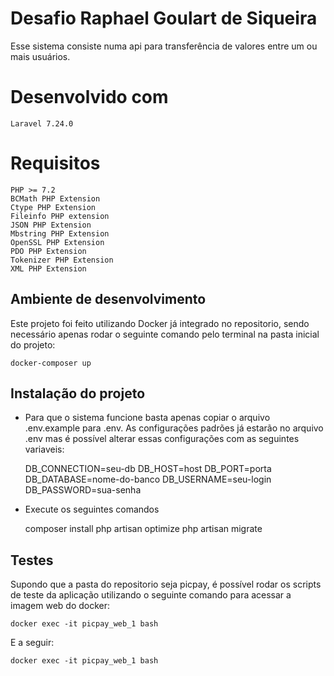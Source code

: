 # Desafio Raphael Goulart de Siqueira
Esse sistema consiste numa api para transferência de valores entre um ou mais usuários.

# Desenvolvido com

    Laravel 7.24.0

# Requisitos

    PHP >= 7.2
    BCMath PHP Extension
    Ctype PHP Extension
    Fileinfo PHP extension
    JSON PHP Extension
    Mbstring PHP Extension
    OpenSSL PHP Extension
    PDO PHP Extension
    Tokenizer PHP Extension
    XML PHP Extension
    
## Ambiente de desenvolvimento

Este projeto foi feito utilizando Docker já integrado no repositorio, sendo necessário apenas rodar o seguinte comando pelo terminal na pasta inicial do projeto:
    
    docker-composer up

## Instalação do projeto
* Para que o sistema funcione basta apenas copiar o arquivo .env.example para .env. 
As configurações padrões já estarão no arquivo .env mas é possível alterar essas configurações com as seguintes variaveis:
  
        
    DB_CONNECTION=seu-db
    DB_HOST=host
    DB_PORT=porta
    DB_DATABASE=nome-do-banco
    DB_USERNAME=seu-login
    DB_PASSWORD=sua-senha

* Execute os seguintes comandos 

   
    composer install
    php artisan optimize
    php artisan migrate

## Testes

Supondo que a pasta do repositorio seja picpay, é possível rodar os scripts de teste da aplicação utilizando o seguinte comando para acessar a imagem web do docker:

    docker exec -it picpay_web_1 bash
    
E a seguir:
    
    docker exec -it picpay_web_1 bash
    

    
